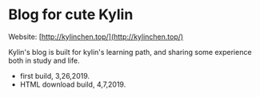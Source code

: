 # Blog for cute Kylin

 Website: [http://kylinchen.top/](http://kylinchen.top/)
 
 Kylin's blog is built for kylin's learning path, and sharing some experience both in study and life.
 
 - first build, 3,26,2019.
 - HTML download build, 4,7,2019.
 
 
 
